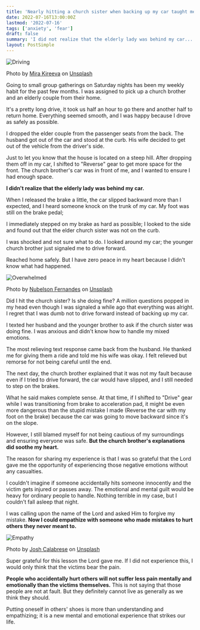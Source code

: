 ```yaml
---
title: 'Nearly hitting a church sister when backing up my car taught me important life lessons'
date: 2022-07-16T13:00:00Z
lastmod: '2022-07-16'
tags: ['anxiety', 'fear']
draft: false
summary: 'I did not realize that the elderly lady was behind my car...'
layout: PostSimple
---
```


![Driving](/static/images/nearly-hitting-a-church-sister-when-backing-up-my-car-taught-me-important-life-lessons/mira-kireeva-driving.jpg)

Photo by [Mira Kireeva](https://unsplash.com/@solarfri?utm_source=unsplash&utm_medium=referral&utm_content=creditCopyText) on [Unsplash](https://unsplash.com/s/photos/car-driving?utm_source=unsplash&utm_medium=referral&utm_content=creditCopyText)

Going to small group gatherings on Saturday nights has been my weekly habit for the past few months. I was assigned to pick up a church brother and an elderly couple from their home.

It's a pretty long drive, it took us half an hour to go there and another half to return home. Everything seemed smooth, and I was happy because I drove as safely as possible.

I dropped the elder couple from the passenger seats from the back. The husband got out of the car and stood at the curb. His wife decided to get out of the vehicle from the driver's side.

Just to let you know that the house is located on a steep hill. After dropping them off in my car, I shifted to "Reverse" gear to get more space for the front. The church brother's car was in front of me, and I wanted to ensure I had enough space.

**I didn't realize that the elderly lady was behind my car.**

When I released the brake a little, the car slipped backward more than I expected, and I heard someone knock on the trunk of my car. My foot was still on the brake pedal;

I immediately stepped on my brake as hard as possible; I looked to the side and found out that the elder church sister was not on the curb.

I was shocked and not sure what to do. I looked around my car; the younger church brother just signaled me to drive forward.

Reached home safely. But I have zero peace in my heart because I didn't know what had happened.

![Overwhelmed](/static/images/nearly-hitting-a-church-sister-when-backing-up-my-car-taught-me-important-life-lessons/nubelson-fernandes-overwhelmed.jpg)

Photo by [Nubelson Fernandes](https://unsplash.com/@nublson?utm_source=unsplash&utm_medium=referral&utm_content=creditCopyText) on [Unsplash](https://unsplash.com/s/photos/overwhelmed?utm_source=unsplash&utm_medium=referral&utm_content=creditCopyText)

Did I hit the church sister? Is she doing fine? A million questions popped in my head even though I was signaled a while ago that everything was alright. I regret that I was dumb not to drive forward instead of backing up my car.

I texted her husband and the younger brother to ask if the church sister was doing fine. I was anxious and didn't know how to handle my mixed emotions.

The most relieving text response came back from the husband. He thanked me for giving them a ride and told me his wife was okay. I felt relieved but remorse for not being careful until the end.

The next day, the church brother explained that it was not my fault because even if I tried to drive forward, the car would have slipped, and I still needed to step on the brakes.

What he said makes complete sense. At that time, if I shifted to "Drive" gear while I was transitioning from brake to acceleration pad, it might be even more dangerous than the stupid mistake I made (Reverse the car with my foot on the brake) because the car was going to move backward since it's on the slope.

However, I still blamed myself for not being cautious of my surroundings and ensuring everyone was safe. **But the church brother's explanations did soothe my heart.**

The reason for sharing my experience is that I was so grateful that the Lord gave me the opportunity of experiencing those negative emotions without any casualties.

I couldn't imagine if someone accidentally hits someone innocently and the victim gets injured or passes away. The emotional and mental guilt would be heavy for ordinary people to handle. Nothing terrible in my case, but I couldn't fall asleep that night.

I was calling upon the name of the Lord and asked Him to forgive my mistake. **Now I could empathize with someone who made mistakes to hurt others they never meant to.**

![Empathy](/static/images/nearly-hitting-a-church-sister-when-backing-up-my-car-taught-me-important-life-lessons/josh-calabrese-empathy.jpg)

Photo by [Josh Calabrese](https://unsplash.com/@joshcala?utm_source=unsplash&utm_medium=referral&utm_content=creditCopyText) on [Unsplash](https://unsplash.com/s/photos/two-paths?utm_source=unsplash&utm_medium=referral&utm_content=creditCopyText)

Super grateful for this lesson the Lord gave me. If I did not experience this, I would only think that the victims bear the pain.

**People who accidentally hurt others will not suffer less pain mentally and emotionally than the victims themselves.** This is not saying that those people are not at fault. But they definitely cannot live as generally as we think they should.

Putting oneself in others' shoes is more than understanding and empathizing; it is a new mental and emotional experience that strikes our life.

